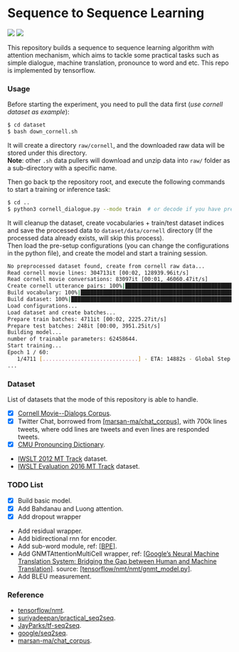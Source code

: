 # Sequence to Sequence Learning

![](https://img.shields.io/badge/Python-3.6.5-brightgreen.svg) ![](https://img.shields.io/badge/Tensorflow-1.8.0-yellowgreen.svg)

This repository builds a sequence to sequence learning algorithm with attention mechanism, which aims to tackle some practical tasks such as simple dialogue, machine translation, pronounce to word and etc. This repo is implemented by tensorflow.

### Usage
Before starting the experiment, you need to pull the data first (_use cornell dataset as example_):
```bash
$ cd dataset
$ bash down_cornell.sh
```
It will create a directory `raw/cornell`, and the downloaded raw data will be stored under this directory.  
**Note**: other `.sh` data pullers will download and unzip data into `raw/` folder as a sub-directory with a specific name.

Then go back tp the repository root, and execute the following commands to start a training or inference task:
```bash
$ cd ..
$ python3 cornell_dialogue.py --mode train  # or decode if you have pretrained checkpoints
```
It will cleanup the dataset, create vocabularies + train/test dataset indices and save the processed data to `dataset/data/cornell` directory (If the processed data already exists, will skip this process).  
Then load the pre-setup configurations (you can change the configurations in the python file), and create the model and start a training session.
```bash
No preprocessed dataset found, create from cornell raw data...
Read cornell movie lines: 304713it [00:02, 128939.96it/s]
Read cornell movie conversations: 83097it [00:01, 46060.47it/s]
Create cornell utterance pairs: 100%|█████████████████████████████████████████████████████████████████████████████████████████████████████████████| 83097/83097 [01:02<00:00, 1319.20it/s]
Build vocabulary: 100%|████████████████████████████████████████████████████████████████████████████████████████████████████████████████████████| 158669/158669 [00:02<00:00, 77018.89it/s]
Build dataset: 100%|███████████████████████████████████████████████████████████████████████████████████████████████████████████████████████████| 158669/158669 [00:01<00:00, 89873.72it/s]
Load configurations...
Load dataset and create batches...
Prepare train batches: 4711it [00:02, 2225.27it/s]
Prepare test batches: 248it [00:00, 3951.25it/s]
Building model...
number of trainable parameters: 62458644.
Start training...
Epoch 1 / 60:
   1/4711 [..............................] - ETA: 14882s - Global Step: 1 - Train Loss: 9.2197 - Perplexity: 10094.0631
...
```

### Dataset
List of datasets that the mode of this repository is able to handle.

- [x] [Cornell Movie--Dialogs Corpus](http://www.cs.cornell.edu/~cristian/Cornell_Movie-Dialogs_Corpus.html).
- [x] Twitter Chat, borrowed from [[marsan-ma/chat_corpus]](https://github.com/Marsan-Ma/chat_corpus/), with 700k lines tweets, where odd lines are tweets and even lines are responded tweets.
- [x] [CMU Pronouncing Dictionary](http://svn.code.sf.net/p/cmusphinx/code/trunk/cmudict/cmudict-0.7b).
- [IWSLT 2012 MT Track](http://hltc.cs.ust.hk/iwslt/index.php/evaluation-campaign/ted-task.html#MTtrack) dataset.
- [IWSLT Evaluation 2016 MT Track](https://sites.google.com/site/iwsltevaluation2016/mt-track) dataset.

### TODO List
- [x] Build basic model.
- [x] Add Bahdanau and Luong attention.
- [x] Add dropout wrapper
- Add residual wrapper.
- Add bidirectional rnn for encoder.
- Add sub-word module, ref: [[BPE]](https://github.com/rsennrich/subword-nmt).
- Add GNMTAttentionMultiCell wrapper, ref: [[Google’s Neural Machine Translation System: Bridging the Gap between Human and Machine Translation]](https://arxiv.org/pdf/1609.08144.pdf). source: [[tensorflow/nmt/nmt/gnmt_model.py]](https://github.com/tensorflow/nmt/blob/master/nmt/gnmt_model.py).
- Add BLEU measurement.

### Reference
- [tensorflow/nmt](https://github.com/tensorflow/nmt).
- [suriyadeepan/practical_seq2seq](https://github.com/suriyadeepan/practical_seq2seq).
- [JayParks/tf-seq2seq](https://github.com/JayParks/tf-seq2seq).
- [google/seq2seq](https://github.com/google/seq2seq).
- [marsan-ma/chat_corpus](https://github.com/Marsan-Ma/chat_corpus/).
